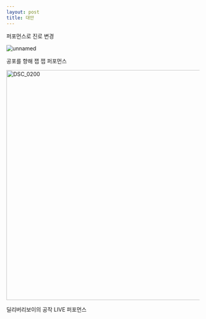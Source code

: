 ```yaml
---
layout: post
title: 대안
---
```


퍼포먼스로 진로 변경 

![unnamed](https://user-images.githubusercontent.com/82706829/117338941-1dbd9780-aeda-11eb-96a1-53c2f129d8d5.jpg)

공포를 향해 잽 잽 퍼포먼스

<img width="600px" alt="DSC_0200" src="https://user-images.githubusercontent.com/82706829/117388612-07d5c400-af26-11eb-85ec-5262d1f182f8.jpg">

딜리버리보이의 공작 LIVE 퍼포먼스
